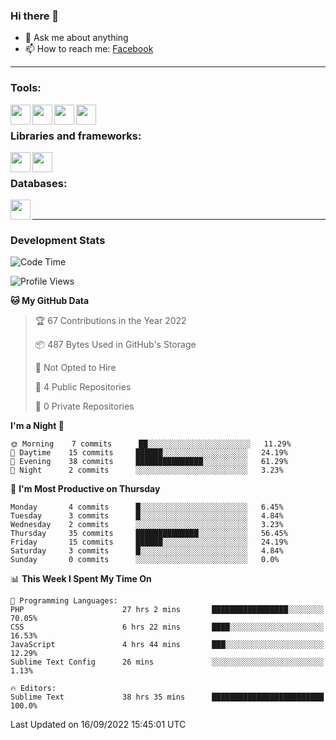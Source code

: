 ### Hi there 👋

<!-- - 🔭 I’m currently working on [huyviet] -->
- 💬 Ask me about anything
- 📫 How to reach me: [Facebook]
<!-- - ⚡ Fun fact: abc -->

---

### Tools:
<img align='left' height="32" width="32" src="https://cdn.jsdelivr.net/npm/simple-icons@4.8.0/icons/phpstorm.svg" />
<img align='left' height="32" width="32" src="https://cdn.jsdelivr.net/npm/simple-icons@4.8.0/icons/sublimetext.svg" />
<img align='left' height="32" width="32" src="https://cdn.jsdelivr.net/npm/simple-icons@4.8.0/icons/laragon.svg" />
<img align='left' height="32" width="32" src="https://cdn.jsdelivr.net/npm/simple-icons@4.8.0/icons/xampp.svg" />
<br>

### Libraries and frameworks:
<img align='left' height="32" width="32" src="https://cdn.jsdelivr.net/npm/simple-icons@4.8.0/icons/laravel.svg" />
<img align='left' height="32" width="32" src="https://cdn.jsdelivr.net/npm/simple-icons@4.8.0/icons/jquery.svg" />
<br>

### Databases:
<img align='left' height="32" width="32" src="https://cdn.jsdelivr.net/npm/simple-icons@4.8.0/icons/mysql.svg" />
<br>

---
### Development Stats
<!--START_SECTION:waka-->
![Code Time](http://img.shields.io/badge/Code%20Time-102%20hrs%2034%20mins-blue)

![Profile Views](http://img.shields.io/badge/Profile%20Views-4-blue)

**🐱 My GitHub Data** 

> 🏆 67 Contributions in the Year 2022
 > 
> 📦 487 Bytes Used in GitHub's Storage 
 > 
> 🚫 Not Opted to Hire
 > 
> 📜 4 Public Repositories 
 > 
> 🔑 0 Private Repositories  
 > 
**I'm a Night 🦉** 

```text
🌞 Morning    7 commits      ██░░░░░░░░░░░░░░░░░░░░░░░   11.29% 
🌆 Daytime    15 commits     ██████░░░░░░░░░░░░░░░░░░░   24.19% 
🌃 Evening    38 commits     ███████████████░░░░░░░░░░   61.29% 
🌙 Night      2 commits      ░░░░░░░░░░░░░░░░░░░░░░░░░   3.23%

```
📅 **I'm Most Productive on Thursday** 

```text
Monday       4 commits      █░░░░░░░░░░░░░░░░░░░░░░░░   6.45% 
Tuesday      3 commits      █░░░░░░░░░░░░░░░░░░░░░░░░   4.84% 
Wednesday    2 commits      ░░░░░░░░░░░░░░░░░░░░░░░░░   3.23% 
Thursday     35 commits     ██████████████░░░░░░░░░░░   56.45% 
Friday       15 commits     ██████░░░░░░░░░░░░░░░░░░░   24.19% 
Saturday     3 commits      █░░░░░░░░░░░░░░░░░░░░░░░░   4.84% 
Sunday       0 commits      ░░░░░░░░░░░░░░░░░░░░░░░░░   0.0%

```


📊 **This Week I Spent My Time On** 

```text
💬 Programming Languages: 
PHP                      27 hrs 2 mins       █████████████████░░░░░░░░   70.05% 
CSS                      6 hrs 22 mins       ████░░░░░░░░░░░░░░░░░░░░░   16.53% 
JavaScript               4 hrs 44 mins       ███░░░░░░░░░░░░░░░░░░░░░░   12.29% 
Sublime Text Config      26 mins             ░░░░░░░░░░░░░░░░░░░░░░░░░   1.13%

🔥 Editors: 
Sublime Text             38 hrs 35 mins      █████████████████████████   100.0%

```


 Last Updated on 16/09/2022 15:45:01 UTC
<!--END_SECTION:waka-->

[huyviet]: https://huyviet.vn/
[Facebook]: https://www.facebook.com/profile.php?id=100075294702642
